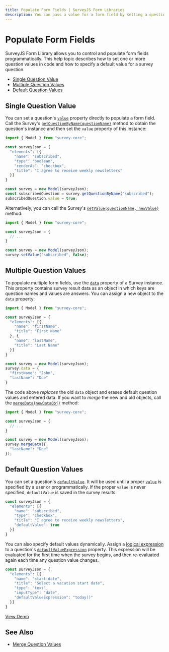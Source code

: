 ```yaml
---
title: Populate Form Fields | SurveyJS Form Libraries
description: You can pass a value for a form field by setting a question's 'value' property. To retrieve and pre-fill multiple question values use the 'data' property.
---
```

# Populate Form Fields

SurveyJS Form Library allows you to control and populate form fields programmatically. This help topic describes how to set one or more question values in code and how to specify a default value for a survey question.

- [Single Question Value](#single-question-value)
- [Multiple Question Values](#multiple-question-values)
- [Default Question Values](#default-question-values)

## Single Question Value

You can set a question's [`value`](https://surveyjs.io/form-library/documentation/questiontextmodel#value) property directly to populate a form field. Call the Survey's [`getQuestionByName(questionName)`](https://surveyjs.io/form-library/documentation/surveymodel#getQuestionByName) method to obtain the question's instance and then set the `value` property of this instance:

```js
import { Model } from "survey-core";

const surveyJson = {
  "elements": [{
    "name": "subscribed",
    "type": "boolean",
    "renderAs": "checkbox",
    "title": "I agree to receive weekly newsletters"
  }]
}

const survey = new Model(surveyJson);
const subscribedQuestion = survey.getQuestionByName("subscribed");
subscribedQuestion.value = true;
```

Alternatively, you can call the Survey's [`setValue(questionName, newValue)`](https://surveyjs.io/form-library/documentation/api-reference/survey-data-model#setValue) method:

```js
import { Model } from "survey-core";

const surveyJson = {
  // ...
}

const survey = new Model(surveyJson);
survey.setValue("subscribed", false);
```

## Multiple Question Values

To populate multiple form fields, use the [`data`](https://surveyjs.io/Documentation/Library?id=surveymodel#data) property of a Survey instance. This property contains survey result data as an object in which keys are question names and values are answers. You can assign a new object to the `data` property:

```js
import { Model } from "survey-core";

const surveyJson = {
  "elements": [{
    "name": "firstName",
    "title": "First Name"
  }, {
    "name": "lastName",
    "title": "Last Name"
  }]
}

const survey = new Model(surveyJson);
survey.data = {
  "firstName": "John",
  "lastName": "Doe"
}
```

The code above *replaces* the old `data` object and erases default question values and entered data. If you want to *merge* the new and old objects, call the [`mergeData(newDataObj)`](https://surveyjs.io/form-library/documentation/surveymodel#mergeData) method:

```js
import { Model } from "survey-core";

const surveyJson = {
  // ...
}

const survey = new Model(surveyJson);
survey.mergeData({
  "lastName": "Doe"
});
```

## Default Question Values

You can set a question's [`defaultValue`](https://surveyjs.io/Documentation/Library?id=Question#defaultValue). It will be used until a proper [`value`](https://surveyjs.io/Documentation/Library?id=Question#value) is specified by a user or programmatically. If the proper `value` is never specified, `defaultValue` is saved in the survey results.

```js
const surveyJson = {
  "elements": [{
    "name": "subscribed",
    "type": "checkbox",
    "title": "I agree to receive weekly newsletters",
    "defaultValue": true
  }]
}
```

You can also specify default values dynamically. Assign a [logical expression](https://surveyjs.io/form-library/documentation/design-survey/conditional-logic#expressions) to a question's [`defaultValueExpression`](https://surveyjs.io/form-library/documentation/api-reference/question#defaultValueExpression) property. This expression will be evaluated for the first time when the survey begins, and then re-evaluated again each time any question value changes.

```js
const surveyJson = {
  "elements": [{
    "name": "start-date",
    "title": "Select a vacation start date",
    "type": "text",
    "inputType": "date",
    "defaultValueExpression": "today()"
  }]
}
```

[View Demo](https://surveyjs.io/form-library/examples/specify-default-question-value-dynamically/ (linkStyle))

## See Also

- [Merge Question Values](/form-library/documentation/design-survey-merge-question-values)
